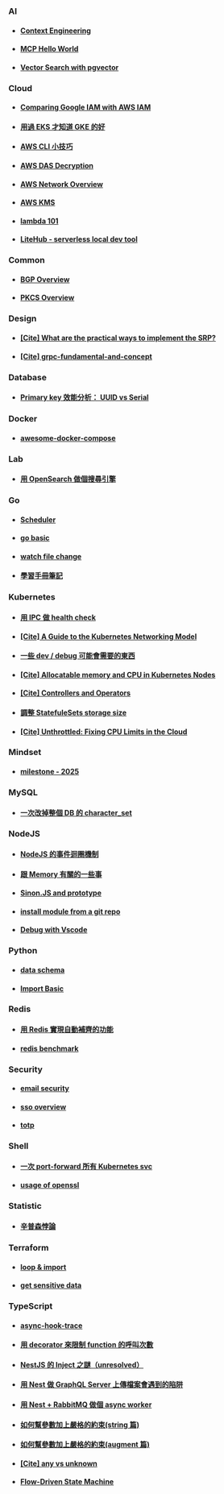 ### AI

- #### [Context Engineering](./ai/context-engineering/)

- #### [MCP Hello World](./ai/mcp/)

- #### [Vector Search with pgvector](./ai/pgvector/)

### Cloud

- #### [Comparing Google IAM with AWS IAM](./cloud/iam-comparison/)

- #### [用過 EKS 才知道 GKE 的好](./cloud/gke-is-better-than-eks/)

- #### [AWS CLI 小技巧](./cloud/aws-cli/)

- #### [AWS DAS Decryption](./cloud/aws-das/)

- #### [AWS Network Overview](./cloud/aws-network-overview/)

- #### [AWS KMS](./cloud/aws-kms/)

- #### [lambda 101](./cloud/lambda-101/)

- #### [LiteHub - serverless local dev tool](./cloud/sls-dev/)

### Common

- #### [BGP Overview](./common/bgp/)

- #### [PKCS Overview](./common/pkcs/)

### Design

- #### [[Cite] What are the practical ways to implement the SRP?](https://softwareengineering.stackexchange.com/questions/158845/what-are-the-practical-ways-to-implement-the-srp)

- #### [[Cite] grpc-fundamental-and-concept](https://medium.com/swlh/grpc-fundamental-and-concept-93414d7956df)

### Database

- #### [Primary key 效能分析： UUID vs Serial](./database/uuid-vs-serial/)

### Docker

- #### [awesome-docker-compose](./docker/awesome/)

### Lab

- #### [用 OpenSearch 做個搜尋引擎](./lab/search-engine)

### Go

- #### [Scheduler](./go/scheduler/)

- #### [go basic](./go/basic/)

- #### [watch file change](./go/watch-file-change)

- #### [學習手冊筆記](./go/learning-go-note/)

### Kubernetes

- #### [用 IPC 做 health check](./kubernetes/ipc-health-check/README.md)

- #### [[Cite] A Guide to the Kubernetes Networking Model](https://sookocheff.com/post/kubernetes/understanding-kubernetes-networking-model/#kubernetes-basic)

- #### [一些 dev / debug 可能會需要的東西](./kubernetes//dev-debug-util/README.md)

- #### [[Cite] Allocatable memory and CPU in Kubernetes Nodes](https://learnk8s.io/allocatable-resources)

- #### [[Cite] Controllers and Operators](https://octetz.com/docs/2019/2019-10-13-controllers-and-operators/)

- #### [調整 StatefuleSets storage size](./kubernetes//resize-pvc/README.md)

- #### [[Cite] Unthrottled: Fixing CPU Limits in the Cloud](https://engineering.indeedblog.com/blog/2019/12/unthrottled-fixing-cpu-limits-in-the-cloud/?fbclid=IwAR0zZwLllKKXpqbdWCNIFTdiSHN5pry89zSn0flSyIkY2udqbMEC7YtG4mo)

### Mindset

- #### [milestone - 2025](./mindset/milestone-2025/)

### MySQL

- #### [一次改掉整個 DB 的 character_set](./mysql/update-character-set/README.md)

### NodeJS

- #### [NodeJS 的事件迴圈機制](./nodejs/event-loop/README.md)

- #### [跟 Memory 有關的一些事](./nodejs/memory/README.md)

- #### [Sinon.JS and prototype](./nodejs/sinon-prototype/README.md)

- #### [install module from a git repo](./nodejs/module/)

- #### [Debug with Vscode](./nodejs/debug/)

### Python

- #### [data schema](./python/data-schema)

- #### [Import Basic](./python/import-basic)

### Redis

- #### [用 Redis 實現自動補齊的功能](./redis/auto-complete/)

- #### [redis benchmark](./redis/benchmark/)

### Security

- #### [email security](./security/spf-vs-dkim)

- #### [sso overview](./security/sso-overview/)

- #### [totp](./security/totp/)

### Shell

- #### [一次 port-forward 所有 Kubernetes svc](./shell/kubectl-port-forward/README.md)

- #### [usage of openssl](./shell//openssl/README.md)

### Statistic

- #### [辛普森悖論](./statistic/simpson-paradox/README.md)

### Terraform

- #### [loop & import](./terraform/loop-and-import/)

- #### [get sensitive data](./terraform/sensitive)

### TypeScript

- #### [async-hook-trace](./typescript/async-hook-trace/)

- #### [用 decorator 來限制 function 的呼叫次數](./typescript/decorator-once/README.md)

- #### [NestJS 的 Inject 之謎（unresolved）](./typescript/injection-of-nest/README.md)

- #### [用 Nest 做 GraphQL Server 上傳檔案會遇到的陷阱 ](./typescript/nest-gql-upload/README.md)

- #### [用 Nest + RabbitMQ 做個 async worker](./typescript/nest-worker)

- #### [如何幫參數加上嚴格的約束(string 篇)](./typescript/parameter-constraint/README.md)

- #### [如何幫參數加上嚴格的約束(augment 篇)](./typescript/type-augment/README.md)

- #### [[Cite] any vs unknown](https://ithelp.ithome.com.tw/articles/10223315)

- #### [Flow-Driven State Machine](./typescript/state-machine/)
